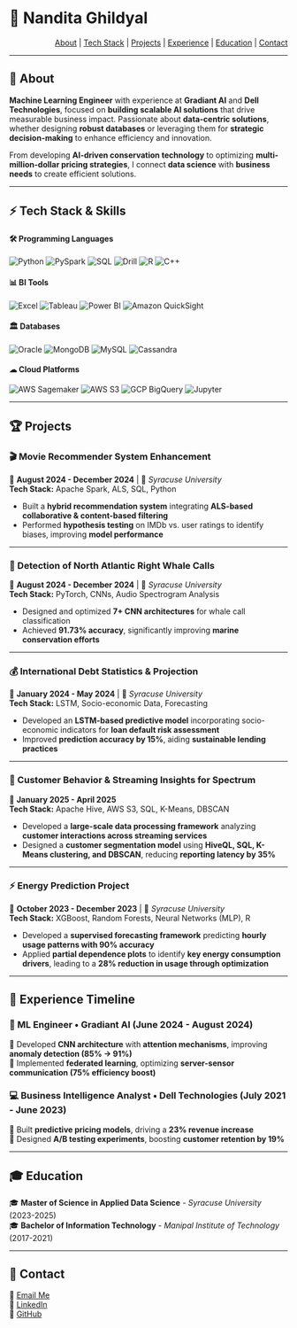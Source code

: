 # 🚀 Nandita Ghildyal  

<div align="right">

[About](#-about) | [Tech Stack](#-tech-stack--skills) | [Projects](#-projects) | [Experience](#-experience-timeline) | [Education](#-education) | [Contact](#-contact)

</div>

---

## 💫 About  

**Machine Learning Engineer** with experience at **Gradiant AI** and **Dell Technologies**, focused on **building scalable AI solutions** that drive measurable business impact. Passionate about **data-centric solutions**, whether designing **robust databases** or leveraging them for **strategic decision-making** to enhance efficiency and innovation.

From developing **AI-driven conservation technology** to optimizing **multi-million-dollar pricing strategies**, I connect **data science** with **business needs** to create efficient solutions.

---

## ⚡ Tech Stack & Skills  

#### 🛠 Programming Languages  
![Python](https://img.shields.io/badge/Python-3776AB?style=flat-square&logo=python&logoColor=white) ![PySpark](https://img.shields.io/badge/PySpark-FDEE21?style=flat-square&logo=apachespark&logoColor=black) ![SQL](https://img.shields.io/badge/SQL-4479A1?style=flat-square&logo=mysql&logoColor=white) ![Drill](https://img.shields.io/badge/Drill-FFA500?style=flat-square) ![R](https://img.shields.io/badge/R-276DC3?style=flat-square&logo=r&logoColor=white) ![C++](https://img.shields.io/badge/C++-00599C?style=flat-square&logo=cplusplus&logoColor=white)  

#### 📊 BI Tools  
![Excel](https://img.shields.io/badge/Excel-217346?style=flat-square&logo=microsoft-excel&logoColor=white) ![Tableau](https://img.shields.io/badge/Tableau-E97627?style=flat-square&logo=tableau&logoColor=white) ![Power BI](https://img.shields.io/badge/Power%20BI-F2C811?style=flat-square&logo=powerbi&logoColor=black) ![Amazon QuickSight](https://img.shields.io/badge/Amazon%20QuickSight-FF9900?style=flat-square&logo=amazon&logoColor=white)  

#### 🏛 Databases  
![Oracle](https://img.shields.io/badge/Oracle-F80000?style=flat-square&logo=oracle&logoColor=white) ![MongoDB](https://img.shields.io/badge/MongoDB-47A248?style=flat-square&logo=mongodb&logoColor=white) ![MySQL](https://img.shields.io/badge/MySQL-4479A1?style=flat-square&logo=mysql&logoColor=white) ![Cassandra](https://img.shields.io/badge/Cassandra-1287B1?style=flat-square&logo=apachecassandra&logoColor=white)  

#### ☁ Cloud Platforms  
![AWS Sagemaker](https://img.shields.io/badge/AWS%20Sagemaker-232F3E?style=flat-square&logo=amazonaws&logoColor=white) ![AWS S3](https://img.shields.io/badge/AWS%20S3-FF9900?style=flat-square&logo=amazonaws&logoColor=white) ![GCP BigQuery](https://img.shields.io/badge/GCP%20BigQuery-4285F4?style=flat-square&logo=googlecloud&logoColor=white) ![Jupyter](https://img.shields.io/badge/Jupyter-F37626?style=flat-square&logo=jupyter&logoColor=white)  

---

## 🏆 Projects  


### 🎬 Movie Recommender System Enhancement  
📅 **August 2024 - December 2024** | 📍 *Syracuse University*  
**Tech Stack:** Apache Spark, ALS, SQL, Python  
- Built a **hybrid recommendation system** integrating **ALS-based collaborative & content-based filtering**  
- Performed **hypothesis testing** on IMDb vs. user ratings to identify biases, improving **model performance**  

---

### 🐋 Detection of North Atlantic Right Whale Calls  
📅 **August 2024 - December 2024** | 📍 *Syracuse University*  
**Tech Stack:** PyTorch, CNNs, Audio Spectrogram Analysis  
- Designed and optimized **7+ CNN architectures** for whale call classification  
- Achieved **91.73% accuracy**, significantly improving **marine conservation efforts**  

---

### 💰 International Debt Statistics & Projection  
📅 **January 2024 - May 2024** | 📍 *Syracuse University*  
**Tech Stack:** LSTM, Socio-economic Data, Forecasting  
- Developed an **LSTM-based predictive model** incorporating socio-economic indicators for **loan default risk assessment**  
- Improved **prediction accuracy by 15%**, aiding **sustainable lending practices**  

---

### 📡 Customer Behavior & Streaming Insights for Spectrum  
📅 **January 2025 - April 2025**  
**Tech Stack:** Apache Hive, AWS S3, SQL, K-Means, DBSCAN  
- Developed a **large-scale data processing framework** analyzing **customer interactions across streaming services**  
- Designed a **customer segmentation model** using **HiveQL, SQL, K-Means clustering, and DBSCAN**, reducing **reporting latency by 35%**  

---

### ⚡ Energy Prediction Project  
📅 **October 2023 - December 2023** | 📍 *Syracuse University*  
**Tech Stack:** XGBoost, Random Forests, Neural Networks (MLP), R  
- Developed a **supervised forecasting framework** predicting **hourly usage patterns with 90% accuracy**  
- Applied **partial dependence plots** to identify **key energy consumption drivers**, leading to a **28% reduction in usage through optimization**  

---


## 💼 Experience Timeline  

### 🚀 ML Engineer • Gradiant AI (June 2024 - August 2024)  
🔹 Developed **CNN architecture** with **attention mechanisms**, improving **anomaly detection (85% → 91%)**  
🔹 Implemented **federated learning**, optimizing **server-sensor communication (75% efficiency boost)**  

### 💻 Business Intelligence Analyst • Dell Technologies (July 2021 - June 2023)  
🔹 Built **predictive pricing models**, driving a **23% revenue increase**  
🔹 Designed **A/B testing experiments**, boosting **customer retention by 19%**  

---

## 🎓 Education  

🎓 **Master of Science in Applied Data Science** - *Syracuse University* (2023-2025)  
🎓 **Bachelor of Information Technology** - *Manipal Institute of Technology* (2017-2021)  

---


## 📩 Contact

📧 [Email Me](mailto:nanditaghildyal@gmail.com)  
💼 [LinkedIn](https://www.linkedin.com/in/nghildyal/)  
🚀 [GitHub](https://github.com/gappy401)  